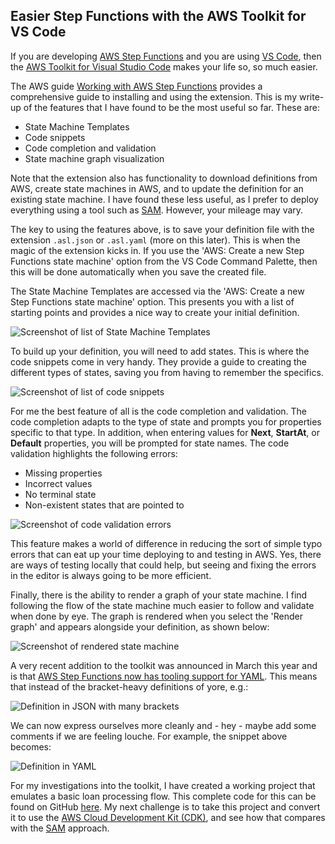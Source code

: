 ## Easier Step Functions with the AWS Toolkit for VS Code

If you are developing [AWS Step Functions](https://aws.amazon.com/step-functions/)  and you are using  [VS Code](https://code.visualstudio.com/), then the [AWS Toolkit for Visual Studio Code](https://aws.amazon.com/visualstudiocode/) makes your life so, so much easier.

The AWS guide [Working with AWS Step Functions](https://docs.aws.amazon.com/toolkit-for-vscode/latest/userguide/building-stepfunctions.html) provides a comprehensive guide to installing and using the extension. This is my write-up of the features that I have found to be the most useful so far. These are:

- State Machine Templates
- Code snippets
- Code completion and validation
- State machine graph visualization

Note that the extension also has functionality to download definitions from AWS, create state machines in AWS, and to update the definition for an existing state machine. I have found these less useful, as I prefer to deploy everything using a tool such as [SAM](https://aws.amazon.com/serverless/sam/). However, your mileage may vary.

The key to using the features above, is to save your definition file with the extension `.asl.json` or `.asl.yaml` (more on this later). This is when the magic of the extension kicks in. If you use the 'AWS: Create a new Step Functions state machine' option from the VS Code Command Palette, then this will be done automatically when you save the created file.

The State Machine Templates are accessed via the 'AWS: Create a new Step Functions state machine' option. This presents you with a list of starting points and provides a nice way to create your initial definition.

![Screenshot of list of State Machine Templates](https://cdn.hashnode.com/res/hashnode/image/upload/v1618169060732/23SRpygWu.png "State Machine Templates")

To build up your definition, you will need to add states. This is where the code snippets come in very handy. They provide a guide to creating the different types of states, saving you from having to remember the specifics.

![Screenshot of list of code snippets](https://cdn.hashnode.com/res/hashnode/image/upload/v1618168979553/ENOsotDD-.png "Code Snippets")

For me the best feature of all is the code completion and validation. The code completion adapts to the type of state and prompts you for properties specific to that type. In addition, when entering values for **Next**, **StartAt**, or **Default** properties, you will be prompted for state names. The code validation highlights the following errors:

- Missing properties
- Incorrect values
- No terminal state
- Non-existent states that are pointed to

![Screenshot of code validation errors](https://cdn.hashnode.com/res/hashnode/image/upload/v1618172421977/06Q38vBPr.png "Code Validation Errors")

This feature makes a world of difference in reducing the sort of simple typo errors that can eat up your time deploying to and testing in AWS. Yes, there are ways of testing locally that could help, but seeing and fixing the errors in the editor is always going to be more efficient.

Finally, there is the ability to render a graph of your state machine. I find following the flow of the state machine much easier to follow and validate when done by eye. The graph is rendered when you select the 'Render graph' and appears alongside your definition, as shown below:

![Screenshot of rendered state machine](https://cdn.hashnode.com/res/hashnode/image/upload/v1618168796205/s_sY4MB4T.png "Rendered State Machine")

A very recent addition to the toolkit was announced in March this year and is that [AWS Step Functions now has tooling support for YAML](https://aws.amazon.com/about-aws/whats-new/2021/03/aws-step-functions-adds-tooling-support-for-yaml/). This means that instead of the bracket-heavy definitions of yore, e.g.:

![Definition in JSON with many brackets](https://cdn.hashnode.com/res/hashnode/image/upload/v1618170337831/WIjxsrwIQ.png "Definition in JSON")

We can now express ourselves more cleanly and - hey - maybe add some comments if we are feeling louche. For example, the snippet above becomes:

![Definition in YAML](https://cdn.hashnode.com/res/hashnode/image/upload/v1618170534315/dwAS_VWkW.png "Definition in YAML")

For my investigations into the toolkit, I have created a working project that emulates a basic loan processing flow. This complete code for this can be found on GitHub [here](https://github.com/andybalham/blog-step-functions-aws-toolkit). My next challenge is to take this project and convert it to use the [AWS Cloud Development Kit (CDK)](https://aws.amazon.com/cdk/), and see how that compares with the [SAM](https://aws.amazon.com/serverless/sam/) approach.